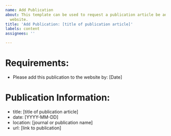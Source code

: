 ```yaml
---
name: Add Publication
about: This template can be used to request a publication article be added to the
  website.
title: 'Add Publication: [title of publication article]'
labels: content
assignees: ''

---
```


# Requirements:
- Please add this publication to the website by: [Date]

# Publication Information:
- title: [title of publication article]
- date: [YYYY-MM-DD]
- location: [journal or publication name]
- url: [link to publication]
